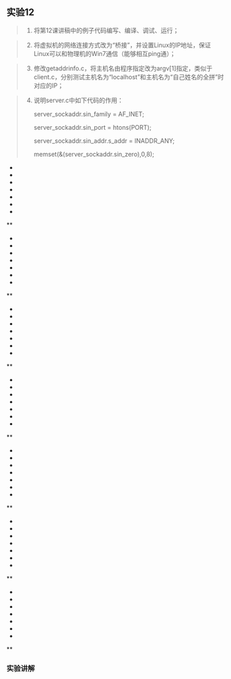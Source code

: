 ## 实验12
> 1. 将第12课讲稿中的例子代码编写、编译、调试、运行；

> 2. 将虚拟机的网络连接方式改为“桥接”，并设置Linux的IP地址，保证Linux可以和物理机的Win7通信（能够相互ping通）；

> 3. 修改getaddrinfo.c，将主机名由程序指定改为argv[1]指定，类似于client.c，分别测试主机名为“localhost”和主机名为“自己姓名的全拼”时对应的IP；

> 4. 说明server.c中如下代码的作用：
>
>    server_sockaddr.sin_family = AF_INET;
>
>    server_sockaddr.sin_port = htons(PORT);
>
>    server_sockaddr.sin_addr.s_addr = INADDR_ANY;
>
>    memset(&(server_sockaddr.sin_zero),0,8);

*

*

*

*

*

*

*

**

*

*

*

*

*

*

*

**

*

*

*

*

*

*

*

**

*

*

*

*

*

*

*

**

*

*

*

*

*

*

*

**

*

*

*

*

*

*

*

**

*

*

*

*

*

*

*

**

### 实验讲解



